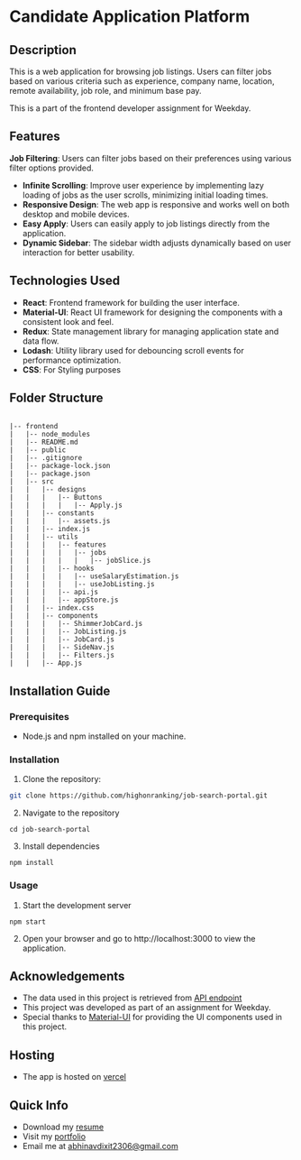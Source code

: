# Candidate Application Platform

## Description
This is a web application for browsing job listings. Users can filter jobs based on various criteria such as experience, company name, location, remote availability, job role, and minimum base pay.

This is a part of the frontend developer assignment for Weekday.

## Features

 **Job Filtering**: Users can filter jobs based on their preferences using various filter options provided.
- **Infinite Scrolling**: Improve user experience by implementing lazy loading of jobs as the user scrolls, minimizing initial loading times.
- **Responsive Design**: The web app is responsive and works well on both desktop and mobile devices.
- **Easy Apply**: Users can easily apply to job listings directly from the application.
- **Dynamic Sidebar**: The sidebar width adjusts dynamically based on user interaction for better usability.


## Technologies Used

- **React**: Frontend framework for building the user interface.
- **Material-UI**: React UI framework for designing the components with a consistent look and feel.
- **Redux**: State management library for managing application state and data flow.
- **Lodash**: Utility library used for debouncing scroll events for performance optimization.
- **CSS**: For Styling purposes


## Folder Structure


```

|-- frontend
|   |-- node_modules
|   |-- README.md
|   |-- public
|   |-- .gitignore
|   |-- package-lock.json
|   |-- package.json
|   |-- src
|   |   |-- designs
|   |   |   |-- Buttons
|   |   |   |   |-- Apply.js
|   |   |-- constants
|   |   |   |-- assets.js
|   |   |-- index.js
|   |   |-- utils
|   |   |   |-- features
|   |   |   |   |-- jobs
|   |   |   |   |   |-- jobSlice.js
|   |   |   |-- hooks
|   |   |   |   |-- useSalaryEstimation.js
|   |   |   |   |-- useJobListing.js
|   |   |   |-- api.js
|   |   |   |-- appStore.js
|   |   |-- index.css
|   |   |-- components
|   |   |   |-- ShimmerJobCard.js
|   |   |   |-- JobListing.js
|   |   |   |-- JobCard.js
|   |   |   |-- SideNav.js
|   |   |   |-- Filters.js
|   |   |-- App.js

```


## Installation Guide


### Prerequisites

- Node.js and npm installed on your machine.

### Installation

1. Clone the repository:

```bash
git clone https://github.com/highonranking/job-search-portal.git
```
2. Navigate to the repository

```
cd job-search-portal
```

3. Install dependencies

```
npm install
```

### Usage

1. Start the development server

```
npm start

```

2. Open your browser and go to http://localhost:3000 to view the application.


## Acknowledgements

- The data used in this project is retrieved from [API endpoint](https://api.weekday.technology/)
- This project was developed as part of an assignment for Weekday.
- Special thanks to [Material-UI](https://mui.com/) for providing the UI components used in this project.


## Hosting

- The app is hosted on [vercel](https://job-search-portal-sigma.vercel.app/)


## Quick Info

- Download my [resume](https://drive.google.com/file/d/12_dM1oCuQ80cvW_PbssD4bBLXSBPk5zE/view?usp=sharing)
- Visit my [portfolio](https://www.abhinavdixit.com/)
- Email me at [abhinavdixit2306@gmail.com](mailto:abhinavdixit2306@gmail.com)
